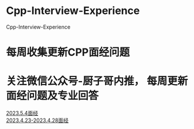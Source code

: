 # Cpp-Interview-Experience
Cpp-Interview-Experience
# 每周收集更新CPP面经问题
# 关注微信公众号-厨子哥内推， 每周更新面经问题及专业回答

[2023.5.4面经](https://github.com/sunxia233/Cpp-Interview-Experience/blob/main/5%E6%9C%884%E6%97%A5)  
[2023.4.23-2023.4.28面经](https://github.com/sunxia233/Cpp-Interview-Experience/blob/main/2023.4.23-2023.4.28.md)
